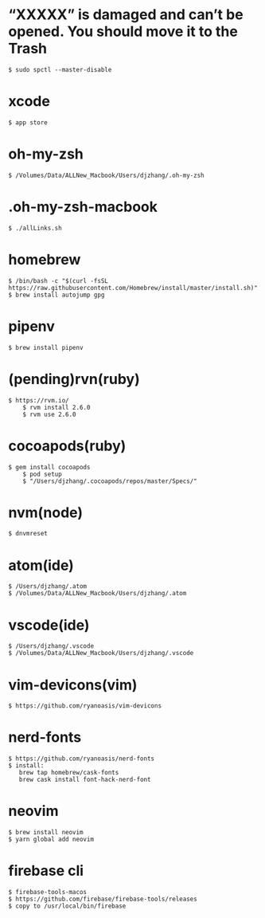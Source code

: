 # “XXXXX” is damaged and can’t be opened. You should move it to the Trash
    $ sudo spctl --master-disable

# xcode
    $ app store

# oh-my-zsh
    $ /Volumes/Data/ALLNew_Macbook/Users/djzhang/.oh-my-zsh

#  .oh-my-zsh-macbook
    $ ./allLinks.sh

# homebrew
    $ /bin/bash -c "$(curl -fsSL https://raw.githubusercontent.com/Homebrew/install/master/install.sh)"
    $ brew install autojump gpg

# pipenv
    $ brew install pipenv

# (pending)rvn(ruby)
    $ https://rvm.io/
		$ rvm install 2.6.0
		$ rvm use 2.6.0

# cocoapods(ruby)
    $ gem install cocoapods
		$ pod setup
		$ "/Users/djzhang/.cocoapods/repos/master/Specs/"

# nvm(node)
    $ dnvmreset

# atom(ide)
    $ /Users/djzhang/.atom
    $ /Volumes/Data/ALLNew_Macbook/Users/djzhang/.atom

# vscode(ide)
    $ /Users/djzhang/.vscode
    $ /Volumes/Data/ALLNew_Macbook/Users/djzhang/.vscode

# vim-devicons(vim)
    $ https://github.com/ryanoasis/vim-devicons

#  nerd-fonts
    $ https://github.com/ryanoasis/nerd-fonts
    $ install:
       brew tap homebrew/cask-fonts
       brew cask install font-hack-nerd-font

# neovim
    $ brew install neovim
    $ yarn global add neovim

# firebase cli
    $ firebase-tools-macos
    $ https://github.com/firebase/firebase-tools/releases
    $ copy to /usr/local/bin/firebase

